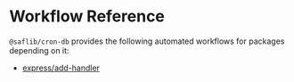 # Workflow Reference

`@saflib/cron-db` provides the following automated workflows for packages depending on it:

- [express/add-handler](./add-handler.md)
